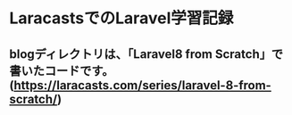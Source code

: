 # LaracastsでのLaravel学習記録

## blogディレクトリは、「Laravel8 from Scratch」で書いたコードです。(https://laracasts.com/series/laravel-8-from-scratch/)
